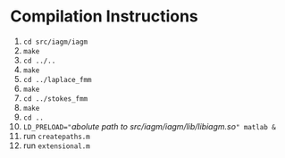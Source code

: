 # Compilation Instructions

1. `cd src/iagm/iagm`
2. `make`
3. `cd ../..`
4. `make`
5. `cd ../laplace_fmm`
6. `make`
7. `cd ../stokes_fmm`
8. `make`
9. `cd ..`
10. `LD_PRELOAD="`*abolute path to src/iagm/iagm/lib/libiagm.so*`" matlab &`
11. run `createpaths.m`
12. run `extensional.m`
